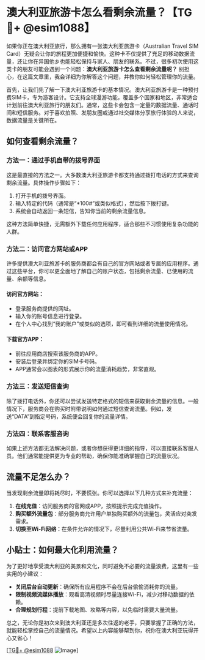 # 澳大利亚旅游卡怎么看剩余流量？【TG💪+ @esim1088】

如果你正在澳大利亚旅行，那么拥有一张澳大利亚旅游卡（Australian Travel SIM Card）无疑会让你的旅程更加便捷和愉快。这种卡不仅提供了充足的移动数据流量，还让你在异国他乡也能轻松保持与家人、朋友的联系。不过，很多初次使用这类卡的朋友可能会遇到一个问题：**澳大利亚旅游卡怎么查看剩余流量呢？** 别担心，在这篇文章里，我会详细为你解答这个问题，并教你如何轻松管理你的流量。

首先，让我们先了解一下澳大利亚旅游卡的基本情况。澳大利亚旅游卡是一种预付费SIM卡，专为游客设计。它支持全球漫游功能，覆盖多个国家和地区，非常适合计划前往澳大利亚旅行的朋友们。通常，这些卡会包含一定量的数据流量、通话时间和短信服务。对于喜欢拍照、发朋友圈或通过社交媒体分享旅行体验的人来说，数据流量是关键所在。

## 如何查看剩余流量？

### 方法一：通过手机自带的拨号界面

这是最直接的方法之一。大多数澳大利亚旅游卡都支持通过拨打电话的方式来查询剩余流量。具体操作步骤如下：

1. 打开手机的拨号界面。
2. 输入特定的代码（通常是“*100#”或类似格式），然后按下拨打键。
3. 系统会自动返回一条短信，告知你当前的剩余流量信息。

这种方法简单快捷，无需额外下载任何应用程序，适合那些不习惯使用复杂功能的人群。

### 方法二：访问官方网站或APP

许多提供澳大利亚旅游卡的服务商都会有自己的官方网站或者专属的应用程序。通过这些平台，你可以更全面地了解自己的账户状态，包括剩余流量、已使用的流量、余额等信息。

#### 访问官方网站：
- 登录服务商提供的网址。
- 输入你的账号信息进行登录。
- 在个人中心找到“我的账户”或类似的选项，即可看到详细的流量使用情况。

#### 下载官方APP：
- 前往应用商店搜索该服务商的APP。
- 安装后登录并绑定你的SIM卡号码。
- APP通常会以图表的形式展示你的流量消耗趋势，非常直观。

### 方法三：发送短信查询

除了拨打电话外，你还可以尝试发送特定格式的短信来获取剩余流量的信息。一般情况下，服务商会在购买时附带说明如何通过短信查询流量。例如，发送“DATA”到指定号码，系统便会回复你的流量详情。

### 方法四：联系客服咨询

如果上述方法都无法解决问题，或者你想获得更详细的指导，可以直接联系客服人员。他们通常能提供更为专业的帮助，确保你能准确掌握自己的流量状况。

## 流量不足怎么办？

当发现剩余流量即将耗尽时，不要慌张。你可以选择以下几种方式来补充流量：

1. **在线充值**：访问服务商的官网或APP，按照提示完成充值操作。
2. **购买额外流量包**：部分服务商允许用户单独购买额外的流量包，灵活应对突发需求。
3. **切换至Wi-Fi网络**：在条件允许的情况下，尽量利用公共Wi-Fi来节省流量。

## 小贴士：如何最大化利用流量？

为了更好地享受澳大利亚的美景和文化，同时避免不必要的流量浪费，这里有一些实用的小建议：

- **关闭后台自动更新**：确保所有应用程序不会在后台偷偷消耗你的流量。
- **限制视频流媒体播放**：观看高清视频时尽量连接Wi-Fi，减少对移动数据的依赖。
- **合理规划行程**：提前下载地图、攻略等内容，以免临时需要大量流量。

总之，无论你是初次来到澳大利亚还是多次往返的老手，只要掌握了正确的方法，就能轻松掌控自己的流量情况。希望以上内容能够帮到你，祝你在澳大利亚玩得开心又省心！

[[TG💪+ @esim1088](https://t.me/s/esim1088) ![Image](https://i.postimg.cc/4NQfJmqS/Snipaste-2025-05-13-00-14-12.png)]